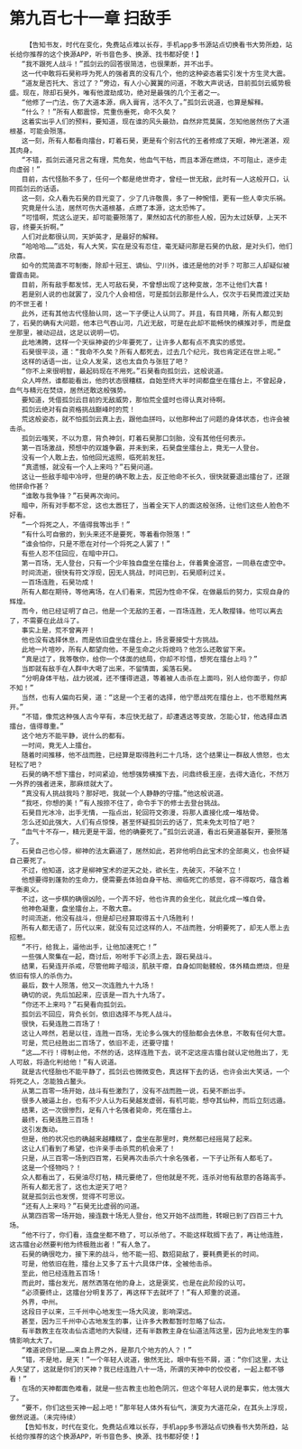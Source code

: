 # 第九百七十一章 扫敌手
        【告知书友，时代在变化，免费站点难以长存，手机app多书源站点切换看书大势所趋，站长给你推荐的这个换源APP，听书音色多、换源、找书都好使！】
       “我不跟死人战斗！”孤剑云的回答很简洁，也很果断，并不出手。
       这一代中敢将石昊称呼为死人的强者真的没有几个，他的这种姿态着实引发十方生灵大震。
       “道友是否托大、言过了？”旁边，有人小心翼翼的问道，不敢大声说话，目前孤剑云威势极盛。现在，除却石昊外，唯有他渡劫成功，绝对是最强的几个王者之一。
       “他修了一门法，伤了大道本源，病入膏肓，活不久了。”孤剑云说道，也算是解释。
       “什么？！”所有人都震惊，荒重伤垂死，命不久矣？
       这着实出乎人们的预料，要知道，现在谁的风头最劲，自然非荒莫属，怎知他居然伤了大道根基，可能会殒落。
       这一刻，所有人都看向擂台，盯着石昊，更是有个别古代的王者修成了天眼，神光湛湛，观其肉身。
       “不错，孤剑云道兄言之有理，荒危矣，他血气干枯，而且本源在燃烧，不可阻止，逐步走向虚弱！”
       目前，古代怪胎不多了，任何一个都是绝世奇才，曾经一世无敌，此时有一人这般开口，认同孤剑云的话语。
       这一刻，众人看先石昊的目光变了，少了几许敬畏，多了一种惋惜，更有一些人幸灾乐祸。
       究竟是什么法，居然可伤大道根基，点燃了本源，这太恐怖了。
       “可惜啊，荒这么逆天，却可能要殒落了，果然如古代的那些人般，因为太过妖孽，上天不容，终要夭折啊。”
       人们对此都很认同，天妒英才，是最好的解释。
       “哈哈哈……”远处，有人大笑，实在是没有忍住，毫无疑问那是石昊的仇敌，是对头们，他们欣喜。
       如今的荒简直不可制衡，除却十冠王、谪仙、宁川外，谁还是他的对手？可那三人却疑似被雷霆击毙。
       目前，所有敌手都发怵，无人可敌石昊，不曾想出现了这种变故，怎不让他们大喜！
       若是别人说的也就罢了，没几个人会相信，可是孤剑云那是什么人，仅次于石昊而渡过天劫的不世王者！
       此外，还有其他古代怪胎认同，这一下子便让人认同了。并且，有目共睹，所有人都见到了，石昊的确有大问题，他本已气吞山河，几近无敌，可是在此却不能畅快的横推对手，而是盘坐那里，被动迎战，这足以说明一切。
       此地沸腾，这样一个天纵神姿的少年要死了，让许多人都有点不真实的感觉。
       石昊很平淡，道：“我命不久矣？所有人都死去，过去几个纪元，我也肯定还在世上呢。”
       这样的话语一出，让众人发呆，这也太自负与张狂了吧？
       “你不上来很明智，最起码现在不用死。”石昊看向孤剑云，这般说道。
       众人哗然，谁都能看出，他的状态很糟糕，自始至终大半时间都盘坐在擂台上，不曾起身，血气与精元在焚烧，居然还敢这般强势。
       要知道，凭借孤剑云目前的无敌威势，那怕荒全盛时也得认真对待啊。
       孤剑云绝对有自资格挑战巅峰时的荒！
       荒这般姿态，就不怕孤剑云真上去，跟他血拼吗，以他那种出了问题的身体状态，也许会被击杀。
       孤剑云嗤笑，不以为意，背负神剑，盯着石昊那口剑胎，没有其他任何表示。
       第一百场激战，预想中的双雄争霸，并未到来，石昊盘坐擂台上，竟无一人登台。
       没有一个人敢上去，怕他回光返照，临死前发狂。
       “真遗憾，就没有一个人上来吗？”石昊问道。
       这让一些敌手暗中冷哼，但是的确不敢上去，反正他命不长久，很快就要退出擂台了，还跟他拼命作甚？
       “谁敢与我争锋？”石昊再次询问。
       暗中，所有对手都不忿，这也太嚣狂了，当着全天下人的面这般张扬，让他们这些人脸色不好看。
       “一个将死之人，不值得我等出手！”
       “有什么可自傲的，到头来还不是要死，等着看你殒落！”
       “谁会怕你，只是不愿在对付一个将死之人罢了！”
       有些人忍不住回应，在暗中开口。
       第一百场，无人登台，只有一个少年独自盘坐在擂台上，伴着黄金道宫，一同悬在虚空中。
       时间流逝，很快有符文浮现，因无人挑战，时间已到，石昊顺利过关。
       一百场连胜，石昊功成！
       所有人都在期待，等他离场，在人们看来，荒因为性命不保，在做最后的努力，实现自身的辉煌。
       而今，他已经证明了自己，他是一个无敌的王者，一百场连胜，无人敢撄锋。他可以离去了，不需要在此战斗了。
       事实上是，荒不曾离开！
       他也没有选择休息，而是依旧盘坐在擂台上，扬言要接受十方挑战。
       此地一片喧吵，所有人都望向他，不是生命之火将熄吗？他怎么还敢留下来。
       “真是过了，我等敬你，给你一个体面的结局，你却不珍惜，想死在擂台上吗？”
       当即就有敌手在人群中大喝了出来，不留情面，奚落石昊。
       “分明身体干枯，战力锐减，还不懂得进退，等着被人击杀在上面吗，别人给你面子，你却不知！”
       当然，也有人偏向石昊，道：“这是一个王者的选择，他宁愿战死在擂台上，也不愿黯然离开。”
       “不错，像荒这种强人古今罕有，本应快无敌了，却遭遇这等变故，怎能心甘，他选择血洒擂台，值得尊重。”
       这个地方不能平静，说什么的都有。
       一时间，竟无人上擂台。
       随着时间推移，他不战而胜，已经算是取得胜利二十几场，这个结果让一群敌人愤怒，也太轻松了吧？
       石昊的确不想下擂台，时间紧迫，他想强势横推下去，问鼎终极王座，去得大造化，不然万一外界的强者进来，那麻烦就大了。
       “真没有人挑战我吗？那好吧，我就一个人静静的守擂。”他这般说道。
       “我呸，你想的美！”有人按捺不住了，命令手下的修士去登台挑战。
       石昊目光冰冷，出手无情，一指点出，轮回符文弥漫，将那人直接化成一堆枯骨。
       怎么还如此强大，人们有点惊悚，甚至怀疑孤剑云的话了，荒未免太可怕了吧？
       “血气十不存一，精元更是干涸，他的确要死了。”孤剑云说道，看出石昊道基裂开，要殒落了。
       石昊自己也心惊，柳神的法太霸道了，居然如此，若非他明白此宝术的全部奥义，也会怀疑自己要死了。
       不过，他知道，这才是柳神宝术的逆天之处，欲长生，先破灭，不破不立！
       他想要得到蓬勃的生命力，便需要去体验自身干枯、濒临死亡的感觉，容不得取巧，蕴含着平衡奥义。
       不过，这一步棋的确很凶险，一个弄不好，他也许真的会坐化，就此化成一堆白骨。
       他神色凝重，盘坐擂台上，不敢大意。
       时间流逝，他没有战斗，但是却已经算取得五十八场胜利！
       所有人都无语了，历代以来，就没有见过这样的人，不战而胜，分明要死了，却无人愿上去招惹。
       “不行，给我上，逼他出手，让他加速死亡！”
       一些强人聚集在一起，商讨后，吩咐手下必须上去，跟石昊战斗。
       结果，石昊连开杀戒，尽管他眸子暗淡，肌肤干瘪，自身如同骷髅般，体外精血燃烧，但是依旧有惊人的杀伤力。
       最后，数十人殒落，他又一次连胜九十九场！
       确切的说，先后加起来，应该是一百九十九场了。
       “你还不上来吗？”石昊看向孤剑云。
       孤剑云不回应，背负长剑，依旧选择不与死人战斗。
       很快，石昊连胜二百场了！
       这让人哗然，若是以往，连胜一百场，无论多么强大的怪胎都会去休息，不敢有任何大意。
       可是，荒已经胜出二百场了，依旧不走，还要守擂！
       “这……不行！得制止他，不然的话，这样连胜下去，说不定这座古擂台就认定他胜出了，无人可敌，将造化判给他！”有人说道。
       就是古代怪胎也不能平静了，孤剑云也微微变色，真这样下去的话，也许会出大笑话，一个将死之人，怎能独占鳌头。
       从第二百零一场开始，战斗有些激烈了，没有不战而胜一说，石昊不断出手。
       很多人被逼上台，也有不少人认为石昊越发虚弱，有机可能，想夺其仙种，而后立刻远遁。
       结果，这一次很惨烈，足有八十名强者毙命，死在擂台上。
       最终，石昊连胜三百场！
       这引发轰动。
       但是，他的状况也的确越来越糟糕了，盘坐在那里时，竟然都已经摇晃了起来。
       这让人们看到了希望，也许亲手击杀荒的机会来了！
       只是，从三百零一场到四百常，石昊再次击杀六十余名强者，一下子让所有人都毛了。
       这是一个怪物吗？！
       众人都看出了，石昊油尽灯枯，精元要绝了，但他就是不死，连杀对他有敌意的各路高手。
       所有人都无言了，这也太逆天了吧？
       就是孤剑云也发愣，觉得不可思议。
       “还有人上来吗？”石昊无比虚弱的问道。
       从第四百零一场开始，接连数十场无人登台，他又开始不战而胜，转眼已到了四百三十九场。
       “他不行了，你们看，连盘坐都不稳了，可以杀他了。不能这样耽搁下去了，再让他连胜，这古擂台必然要判他为终极胜出者！”有人急了。
       石昊的确很吃力，接下来的战斗，他不能一招、数招毙敌了，要耗费更长的时间。
       可是，他依旧在胜，擂台上又多了五十六具体尸体，全被他击杀。
       至此，他已经连胜五百场！
       而此时，擂台发光，居然洒落在他的身上，这是褒奖，也是在此阶段的认可。
       “必须要终止，这擂台分明复苏了，再这样下去就坏了！”有人郑重的说道。
       外界，中州。
       这段日子以来，三千州中心地发生一场大风波，影响深远。
       甚至，因为三千州中心古地发生的事，让许多大教都暂时忽略了仙古。
       有半数教主在攻击仙古遗地的大裂缝，还有半数教主身在仙道法阵这里，因为此地发生的事情影响太大了。
       “难道说你们是……来自上界之外，是那几个地方的人？！”
       “错，不是地，是天！”一个年轻人说道，傲然无比，眼中有些不屑，道：“你们这里，太让人失望了，这就是你们的天神？我已经连胜八十一场，所谓的天神中的佼佼者，一起上都不够看！”
       在场的天神都面色难看，就是一些古教主也脸色阴沉，但这个年轻人说的是事实，他太强大了。
       “要不，你们这些天神一起上吧！”那年轻人体外有仙气，演变为大道花朵，在其头上浮现，傲然说道。（未完待续）
       【告知书友，时代在变化，免费站点难以长存，手机app多书源站点切换看书大势所趋，站长给你推荐的这个换源APP，听书音色多、换源、找书都好使！】